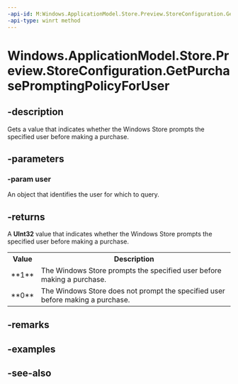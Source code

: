 ```yaml
---
-api-id: M:Windows.ApplicationModel.Store.Preview.StoreConfiguration.GetPurchasePromptingPolicyForUser(Windows.System.User)
-api-type: winrt method
---
```


<!-- Method syntax
public Windows.Foundation.IReference<uint> GetPurchasePromptingPolicyForUser(Windows.System.User user)
-->

# Windows.ApplicationModel.Store.Preview.StoreConfiguration.GetPurchasePromptingPolicyForUser

## -description
Gets a value that indicates whether the Windows Store prompts the specified user before making a purchase.

## -parameters
### -param user
An object that identifies the user for which to query.

## -returns
A **UInt32** value that indicates whether the Windows Store prompts the specified user before making a purchase. <table>
   <tr><th>Value</th><th>Description</th></tr>
   <tr><td>**1**</td><td>The Windows Store prompts the specified user before making a purchase.</td></tr>
   <tr><td>**0**</td><td>The Windows Store does not prompt the specified user before making a purchase.</td></tr>
</table>

## -remarks

## -examples

## -see-also
